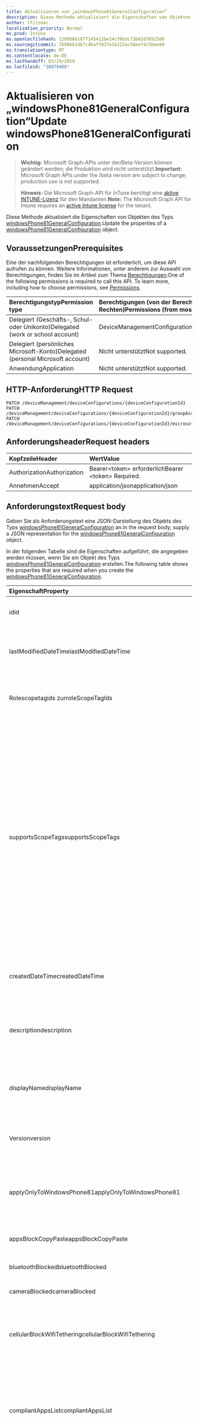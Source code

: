 ```yaml
---
title: Aktualisieren von „windowsPhone81GeneralConfiguration“
description: Diese Methode aktualisiert die Eigenschaften von Objekten des Typs windowsPhone81GeneralConfiguration.
author: tfitzmac
localization_priority: Normal
ms.prod: Intune
ms.openlocfilehash: 12095661877145412be24cf0b3c73b61d7852500
ms.sourcegitcommit: 7b98b61db7cdbaff037e1b222ac58eef4c5bee89
ms.translationtype: MT
ms.contentlocale: de-DE
ms.lasthandoff: 03/29/2019
ms.locfileid: "30979480"
---
```

# <a name="update-windowsphone81generalconfiguration"></a><span data-ttu-id="be545-103">Aktualisieren von „windowsPhone81GeneralConfiguration“</span><span class="sxs-lookup"><span data-stu-id="be545-103">Update windowsPhone81GeneralConfiguration</span></span>

> <span data-ttu-id="be545-104">**Wichtig:** Microsoft Graph-APIs unter der/Beta-Version können geändert werden; die Produktion wird nicht unterstützt.</span><span class="sxs-lookup"><span data-stu-id="be545-104">**Important:** Microsoft Graph APIs under the /beta version are subject to change; production use is not supported.</span></span>

> <span data-ttu-id="be545-105">**Hinweis:** Die Microsoft Graph-API für InTune benötigt eine [aktive INTUNE-Lizenz](https://go.microsoft.com/fwlink/?linkid=839381) für den Mandanten.</span><span class="sxs-lookup"><span data-stu-id="be545-105">**Note:** The Microsoft Graph API for Intune requires an [active Intune license](https://go.microsoft.com/fwlink/?linkid=839381) for the tenant.</span></span>

<span data-ttu-id="be545-106">Diese Methode aktualisiert die Eigenschaften von Objekten des Typs [windowsPhone81GeneralConfiguration](../resources/intune-deviceconfig-windowsphone81generalconfiguration.md).</span><span class="sxs-lookup"><span data-stu-id="be545-106">Update the properties of a [windowsPhone81GeneralConfiguration](../resources/intune-deviceconfig-windowsphone81generalconfiguration.md) object.</span></span>

## <a name="prerequisites"></a><span data-ttu-id="be545-107">Voraussetzungen</span><span class="sxs-lookup"><span data-stu-id="be545-107">Prerequisites</span></span>
<span data-ttu-id="be545-p101">Eine der nachfolgenden Berechtigungen ist erforderlich, um diese API aufrufen zu können. Weitere Informationen, unter anderem zur Auswahl von Berechtigungen, finden Sie im Artikel zum Thema [Berechtigungen](/graph/permissions-reference).</span><span class="sxs-lookup"><span data-stu-id="be545-p101">One of the following permissions is required to call this API. To learn more, including how to choose permissions, see [Permissions](/graph/permissions-reference).</span></span>

|<span data-ttu-id="be545-110">Berechtigungstyp</span><span class="sxs-lookup"><span data-stu-id="be545-110">Permission type</span></span>|<span data-ttu-id="be545-111">Berechtigungen (von der Berechtigung mit den meisten Rechten zu der mit den wenigsten Rechten)</span><span class="sxs-lookup"><span data-stu-id="be545-111">Permissions (from most to least privileged)</span></span>|
|:---|:---|
|<span data-ttu-id="be545-112">Delegiert (Geschäfts-, Schul- oder Unikonto)</span><span class="sxs-lookup"><span data-stu-id="be545-112">Delegated (work or school account)</span></span>|<span data-ttu-id="be545-113">DeviceManagementConfiguration.ReadWrite.All</span><span class="sxs-lookup"><span data-stu-id="be545-113">DeviceManagementConfiguration.ReadWrite.All</span></span>|
|<span data-ttu-id="be545-114">Delegiert (persönliches Microsoft-Konto)</span><span class="sxs-lookup"><span data-stu-id="be545-114">Delegated (personal Microsoft account)</span></span>|<span data-ttu-id="be545-115">Nicht unterstützt</span><span class="sxs-lookup"><span data-stu-id="be545-115">Not supported.</span></span>|
|<span data-ttu-id="be545-116">Anwendung</span><span class="sxs-lookup"><span data-stu-id="be545-116">Application</span></span>|<span data-ttu-id="be545-117">Nicht unterstützt</span><span class="sxs-lookup"><span data-stu-id="be545-117">Not supported.</span></span>|

## <a name="http-request"></a><span data-ttu-id="be545-118">HTTP-Anforderung</span><span class="sxs-lookup"><span data-stu-id="be545-118">HTTP Request</span></span>
<!-- {
  "blockType": "ignored"
}
-->
``` http
PATCH /deviceManagement/deviceConfigurations/{deviceConfigurationId}
PATCH /deviceManagement/deviceConfigurations/{deviceConfigurationId}/groupAssignments/{deviceConfigurationGroupAssignmentId}/deviceConfiguration
PATCH /deviceManagement/deviceConfigurations/{deviceConfigurationId}/microsoft.graph.windowsDomainJoinConfiguration/networkAccessConfigurations/{deviceConfigurationId}
```

## <a name="request-headers"></a><span data-ttu-id="be545-119">Anforderungsheader</span><span class="sxs-lookup"><span data-stu-id="be545-119">Request headers</span></span>
|<span data-ttu-id="be545-120">Kopfzeile</span><span class="sxs-lookup"><span data-stu-id="be545-120">Header</span></span>|<span data-ttu-id="be545-121">Wert</span><span class="sxs-lookup"><span data-stu-id="be545-121">Value</span></span>|
|:---|:---|
|<span data-ttu-id="be545-122">Authorization</span><span class="sxs-lookup"><span data-stu-id="be545-122">Authorization</span></span>|<span data-ttu-id="be545-123">Bearer&lt;token&gt; erforderlich</span><span class="sxs-lookup"><span data-stu-id="be545-123">Bearer &lt;token&gt; Required.</span></span>|
|<span data-ttu-id="be545-124">Annehmen</span><span class="sxs-lookup"><span data-stu-id="be545-124">Accept</span></span>|<span data-ttu-id="be545-125">application/json</span><span class="sxs-lookup"><span data-stu-id="be545-125">application/json</span></span>|

## <a name="request-body"></a><span data-ttu-id="be545-126">Anforderungstext</span><span class="sxs-lookup"><span data-stu-id="be545-126">Request body</span></span>
<span data-ttu-id="be545-127">Geben Sie als Anforderungstext eine JSON-Darstellung des Objekts des Typs [windowsPhone81GeneralConfiguration](../resources/intune-deviceconfig-windowsphone81generalconfiguration.md) an.</span><span class="sxs-lookup"><span data-stu-id="be545-127">In the request body, supply a JSON representation for the [windowsPhone81GeneralConfiguration](../resources/intune-deviceconfig-windowsphone81generalconfiguration.md) object.</span></span>

<span data-ttu-id="be545-128">In der folgenden Tabelle sind die Eigenschaften aufgeführt, die angegeben werden müssen, wenn Sie ein Objekt des Typs [windowsPhone81GeneralConfiguration](../resources/intune-deviceconfig-windowsphone81generalconfiguration.md) erstellen.</span><span class="sxs-lookup"><span data-stu-id="be545-128">The following table shows the properties that are required when you create the [windowsPhone81GeneralConfiguration](../resources/intune-deviceconfig-windowsphone81generalconfiguration.md).</span></span>

|<span data-ttu-id="be545-129">Eigenschaft</span><span class="sxs-lookup"><span data-stu-id="be545-129">Property</span></span>|<span data-ttu-id="be545-130">Typ</span><span class="sxs-lookup"><span data-stu-id="be545-130">Type</span></span>|<span data-ttu-id="be545-131">Beschreibung</span><span class="sxs-lookup"><span data-stu-id="be545-131">Description</span></span>|
|:---|:---|:---|
|<span data-ttu-id="be545-132">id</span><span class="sxs-lookup"><span data-stu-id="be545-132">id</span></span>|<span data-ttu-id="be545-133">String</span><span class="sxs-lookup"><span data-stu-id="be545-133">String</span></span>|<span data-ttu-id="be545-134">Schlüssel der Entität</span><span class="sxs-lookup"><span data-stu-id="be545-134">Key of the entity.</span></span> <span data-ttu-id="be545-135">Geerbt von [deviceConfiguration](../resources/intune-deviceconfig-deviceconfiguration.md).</span><span class="sxs-lookup"><span data-stu-id="be545-135">Inherited from [deviceConfiguration](../resources/intune-deviceconfig-deviceconfiguration.md)</span></span>|
|<span data-ttu-id="be545-136">lastModifiedDateTime</span><span class="sxs-lookup"><span data-stu-id="be545-136">lastModifiedDateTime</span></span>|<span data-ttu-id="be545-137">DateTimeOffset</span><span class="sxs-lookup"><span data-stu-id="be545-137">DateTimeOffset</span></span>|<span data-ttu-id="be545-138">Datum und Uhrzeit der letzten Änderung des Objekts.</span><span class="sxs-lookup"><span data-stu-id="be545-138">DateTime the object was last modified.</span></span> <span data-ttu-id="be545-139">Geerbt von [deviceConfiguration](../resources/intune-deviceconfig-deviceconfiguration.md).</span><span class="sxs-lookup"><span data-stu-id="be545-139">Inherited from [deviceConfiguration](../resources/intune-deviceconfig-deviceconfiguration.md)</span></span>|
|<span data-ttu-id="be545-140">Rolescopetagids zur</span><span class="sxs-lookup"><span data-stu-id="be545-140">roleScopeTagIds</span></span>|<span data-ttu-id="be545-141">String collection</span><span class="sxs-lookup"><span data-stu-id="be545-141">String collection</span></span>|<span data-ttu-id="be545-142">Liste der Bereichs Tags für diese Entitätsinstanz.</span><span class="sxs-lookup"><span data-stu-id="be545-142">List of Scope Tags for this Entity instance.</span></span> <span data-ttu-id="be545-143">Geerbt von [deviceConfiguration](../resources/intune-deviceconfig-deviceconfiguration.md).</span><span class="sxs-lookup"><span data-stu-id="be545-143">Inherited from [deviceConfiguration](../resources/intune-deviceconfig-deviceconfiguration.md)</span></span>|
|<span data-ttu-id="be545-144">supportsScopeTags</span><span class="sxs-lookup"><span data-stu-id="be545-144">supportsScopeTags</span></span>|<span data-ttu-id="be545-145">Boolescher Wert</span><span class="sxs-lookup"><span data-stu-id="be545-145">Boolean</span></span>|<span data-ttu-id="be545-146">Gibt an, ob die zugrunde liegende Gerätekonfiguration die Zuweisung von Bereichs Tags unterstützt.</span><span class="sxs-lookup"><span data-stu-id="be545-146">Indicates whether or not the underlying Device Configuration supports the assignment of scope tags.</span></span> <span data-ttu-id="be545-147">Das Zuweisen zur ScopeTags-Eigenschaft ist nicht zulässig, wenn dieser Wert auf false festgelegt ist und Entitäten für bereichsbezogene Benutzer nicht sichtbar sind.</span><span class="sxs-lookup"><span data-stu-id="be545-147">Assigning to the ScopeTags property is not allowed when this value is false and entities will not be visible to scoped users.</span></span> <span data-ttu-id="be545-148">Dies geschieht für in Silverlight erstellte Legacy Richtlinien und kann durch Löschen und erneutes Erstellen der Richtlinie im Azure-Portal aufgelöst werden.</span><span class="sxs-lookup"><span data-stu-id="be545-148">This occurs for Legacy policies created in Silverlight and can be resolved by deleting and recreating the policy in the Azure Portal.</span></span> <span data-ttu-id="be545-149">Diese Eigenschaft ist schreibgeschützt.</span><span class="sxs-lookup"><span data-stu-id="be545-149">This property is read-only.</span></span> <span data-ttu-id="be545-150">Geerbt von [deviceConfiguration](../resources/intune-deviceconfig-deviceconfiguration.md).</span><span class="sxs-lookup"><span data-stu-id="be545-150">Inherited from [deviceConfiguration](../resources/intune-deviceconfig-deviceconfiguration.md)</span></span>|
|<span data-ttu-id="be545-151">createdDateTime</span><span class="sxs-lookup"><span data-stu-id="be545-151">createdDateTime</span></span>|<span data-ttu-id="be545-152">DateTimeOffset</span><span class="sxs-lookup"><span data-stu-id="be545-152">DateTimeOffset</span></span>|<span data-ttu-id="be545-153">Datum und Uhrzeit der Erstellung des Objekts.</span><span class="sxs-lookup"><span data-stu-id="be545-153">DateTime the object was created.</span></span> <span data-ttu-id="be545-154">Geerbt von [deviceConfiguration](../resources/intune-deviceconfig-deviceconfiguration.md).</span><span class="sxs-lookup"><span data-stu-id="be545-154">Inherited from [deviceConfiguration](../resources/intune-deviceconfig-deviceconfiguration.md)</span></span>|
|<span data-ttu-id="be545-155">description</span><span class="sxs-lookup"><span data-stu-id="be545-155">description</span></span>|<span data-ttu-id="be545-156">Zeichenfolge</span><span class="sxs-lookup"><span data-stu-id="be545-156">String</span></span>|<span data-ttu-id="be545-157">Beschreibung der Gerätekonfiguration (vom Administrator festgelegt).</span><span class="sxs-lookup"><span data-stu-id="be545-157">Admin provided description of the Device Configuration.</span></span> <span data-ttu-id="be545-158">Geerbt von [deviceConfiguration](../resources/intune-deviceconfig-deviceconfiguration.md).</span><span class="sxs-lookup"><span data-stu-id="be545-158">Inherited from [deviceConfiguration](../resources/intune-deviceconfig-deviceconfiguration.md)</span></span>|
|<span data-ttu-id="be545-159">displayName</span><span class="sxs-lookup"><span data-stu-id="be545-159">displayName</span></span>|<span data-ttu-id="be545-160">String</span><span class="sxs-lookup"><span data-stu-id="be545-160">String</span></span>|<span data-ttu-id="be545-161">Name der Gerätekonfiguration (vom Administrator festgelegt).</span><span class="sxs-lookup"><span data-stu-id="be545-161">Admin provided name of the device configuration.</span></span> <span data-ttu-id="be545-162">Geerbt von [deviceConfiguration](../resources/intune-deviceconfig-deviceconfiguration.md)</span><span class="sxs-lookup"><span data-stu-id="be545-162">Inherited from [deviceConfiguration](../resources/intune-deviceconfig-deviceconfiguration.md)</span></span>|
|<span data-ttu-id="be545-163">Version</span><span class="sxs-lookup"><span data-stu-id="be545-163">version</span></span>|<span data-ttu-id="be545-164">Int32</span><span class="sxs-lookup"><span data-stu-id="be545-164">Int32</span></span>|<span data-ttu-id="be545-165">Version der Gerätekonfiguration.</span><span class="sxs-lookup"><span data-stu-id="be545-165">Version of the device configuration.</span></span> <span data-ttu-id="be545-166">Geerbt von [deviceConfiguration](../resources/intune-deviceconfig-deviceconfiguration.md).</span><span class="sxs-lookup"><span data-stu-id="be545-166">Inherited from [deviceConfiguration](../resources/intune-deviceconfig-deviceconfiguration.md)</span></span>|
|<span data-ttu-id="be545-167">applyOnlyToWindowsPhone81</span><span class="sxs-lookup"><span data-stu-id="be545-167">applyOnlyToWindowsPhone81</span></span>|<span data-ttu-id="be545-168">Boolescher Wert</span><span class="sxs-lookup"><span data-stu-id="be545-168">Boolean</span></span>|<span data-ttu-id="be545-169">Wert, der angibt, ob die Richtlinie nur für Windows Phone 8.1 gilt.</span><span class="sxs-lookup"><span data-stu-id="be545-169">Value indicating whether this policy only applies to Windows Phone 8.1.</span></span> <span data-ttu-id="be545-170">Diese Eigenschaft ist schreibgeschützt.</span><span class="sxs-lookup"><span data-stu-id="be545-170">This property is read-only.</span></span>|
|<span data-ttu-id="be545-171">appsBlockCopyPaste</span><span class="sxs-lookup"><span data-stu-id="be545-171">appsBlockCopyPaste</span></span>|<span data-ttu-id="be545-172">Boolescher Wert</span><span class="sxs-lookup"><span data-stu-id="be545-172">Boolean</span></span>|<span data-ttu-id="be545-173">Gibt an, ob Kopieren/Einfügen blockiert werden soll.</span><span class="sxs-lookup"><span data-stu-id="be545-173">Indicates whether or not to block copy paste.</span></span>|
|<span data-ttu-id="be545-174">bluetoothBlocked</span><span class="sxs-lookup"><span data-stu-id="be545-174">bluetoothBlocked</span></span>|<span data-ttu-id="be545-175">Boolescher Wert</span><span class="sxs-lookup"><span data-stu-id="be545-175">Boolean</span></span>|<span data-ttu-id="be545-176">Gibt an, ob Bluetooth blockiert werden soll.</span><span class="sxs-lookup"><span data-stu-id="be545-176">Indicates whether or not to block bluetooth.</span></span>|
|<span data-ttu-id="be545-177">cameraBlocked</span><span class="sxs-lookup"><span data-stu-id="be545-177">cameraBlocked</span></span>|<span data-ttu-id="be545-178">Boolescher Wert</span><span class="sxs-lookup"><span data-stu-id="be545-178">Boolean</span></span>|<span data-ttu-id="be545-179">Gibt an, ob die Kamera blockiert werden soll.</span><span class="sxs-lookup"><span data-stu-id="be545-179">Indicates whether or not to block camera.</span></span>|
|<span data-ttu-id="be545-180">cellularBlockWifiTethering</span><span class="sxs-lookup"><span data-stu-id="be545-180">cellularBlockWifiTethering</span></span>|<span data-ttu-id="be545-181">Boolescher Wert</span><span class="sxs-lookup"><span data-stu-id="be545-181">Boolean</span></span>|<span data-ttu-id="be545-182">Gibt an, ob WLAN-Tethering blockiert werden soll.</span><span class="sxs-lookup"><span data-stu-id="be545-182">Indicates whether or not to block Wi-Fi tethering.</span></span> <span data-ttu-id="be545-183">Hat keine Auswirkungen, wenn die WLAN-Funktion blockiert ist.</span><span class="sxs-lookup"><span data-stu-id="be545-183">Has no impact if Wi-Fi is blocked.</span></span>|
|<span data-ttu-id="be545-184">compliantAppsList</span><span class="sxs-lookup"><span data-stu-id="be545-184">compliantAppsList</span></span>|<span data-ttu-id="be545-185">Collection von Objekten des Typs [appListItem](../resources/intune-deviceconfig-applistitem.md)</span><span class="sxs-lookup"><span data-stu-id="be545-185">[appListItem](../resources/intune-deviceconfig-applistitem.md) collection</span></span>|<span data-ttu-id="be545-186">Liste aller Apps, für die die Konformitätsrichtlinie gilt (Zulassungsliste oder Sperrliste, gesteuert über „compliantAppListType“).</span><span class="sxs-lookup"><span data-stu-id="be545-186">List of apps in the compliance (either allow list or block list, controlled by CompliantAppListType).</span></span> <span data-ttu-id="be545-187">Diese Collection darf maximal 10.000 Elemente enthalten.</span><span class="sxs-lookup"><span data-stu-id="be545-187">This collection can contain a maximum of 10000 elements.</span></span>|
|<span data-ttu-id="be545-188">compliantAppListType</span><span class="sxs-lookup"><span data-stu-id="be545-188">compliantAppListType</span></span>|[<span data-ttu-id="be545-189">appListType</span><span class="sxs-lookup"><span data-stu-id="be545-189">appListType</span></span>](../resources/intune-deviceconfig-applisttype.md)|<span data-ttu-id="be545-190">Typ der in „compliantAppsList“ definierten Liste.</span><span class="sxs-lookup"><span data-stu-id="be545-190">List that is in the AppComplianceList.</span></span> <span data-ttu-id="be545-191">Mögliche Werte sind: `none`, `appsInListCompliant` und `appsNotInListCompliant`.</span><span class="sxs-lookup"><span data-stu-id="be545-191">Possible values are: `none`, `appsInListCompliant`, `appsNotInListCompliant`.</span></span>|
|<span data-ttu-id="be545-192">diagnosticDataBlockSubmission</span><span class="sxs-lookup"><span data-stu-id="be545-192">diagnosticDataBlockSubmission</span></span>|<span data-ttu-id="be545-193">Boolescher Wert</span><span class="sxs-lookup"><span data-stu-id="be545-193">Boolean</span></span>|<span data-ttu-id="be545-194">Gibt an, ob die Übermittlung von Diagnosedaten blockiert werden soll.</span><span class="sxs-lookup"><span data-stu-id="be545-194">Indicates whether or not to block diagnostic data submission.</span></span>|
|<span data-ttu-id="be545-195">emailBlockAddingAccounts</span><span class="sxs-lookup"><span data-stu-id="be545-195">emailBlockAddingAccounts</span></span>|<span data-ttu-id="be545-196">Boolescher Wert</span><span class="sxs-lookup"><span data-stu-id="be545-196">Boolean</span></span>|<span data-ttu-id="be545-197">Gibt an, ob benutzerdefinierte E-Mail-Konten blockiert werden sollen.</span><span class="sxs-lookup"><span data-stu-id="be545-197">Indicates whether or not to block custom email accounts.</span></span>|
|<span data-ttu-id="be545-198">locationServicesBlocked</span><span class="sxs-lookup"><span data-stu-id="be545-198">locationServicesBlocked</span></span>|<span data-ttu-id="be545-199">Boolescher Wert</span><span class="sxs-lookup"><span data-stu-id="be545-199">Boolean</span></span>|<span data-ttu-id="be545-200">Gibt an, ob die Ortungsdienste blockiert werden sollen.</span><span class="sxs-lookup"><span data-stu-id="be545-200">Indicates whether or not to block location services.</span></span>|
|<span data-ttu-id="be545-201">microsoftAccountBlocked</span><span class="sxs-lookup"><span data-stu-id="be545-201">microsoftAccountBlocked</span></span>|<span data-ttu-id="be545-202">Boolean</span><span class="sxs-lookup"><span data-stu-id="be545-202">Boolean</span></span>|<span data-ttu-id="be545-203">Gibt an, ob die Verwendung eines Microsoft-Kontos erlaubt ist.</span><span class="sxs-lookup"><span data-stu-id="be545-203">Indicates whether or not to block using a Microsoft Account.</span></span>|
|<span data-ttu-id="be545-204">nfcBlocked</span><span class="sxs-lookup"><span data-stu-id="be545-204">nfcBlocked</span></span>|<span data-ttu-id="be545-205">Boolescher Wert</span><span class="sxs-lookup"><span data-stu-id="be545-205">Boolean</span></span>|<span data-ttu-id="be545-206">Gibt an, ob NFC (Near Field Communication) blockiert werden soll.</span><span class="sxs-lookup"><span data-stu-id="be545-206">Indicates whether or not to block Near-Field Communication.</span></span>|
|<span data-ttu-id="be545-207">passwordBlockSimple</span><span class="sxs-lookup"><span data-stu-id="be545-207">passwordBlockSimple</span></span>|<span data-ttu-id="be545-208">Boolean</span><span class="sxs-lookup"><span data-stu-id="be545-208">Boolean</span></span>|<span data-ttu-id="be545-209">Gibt an, ob die Kalendersynchronisierung blockiert werden soll.</span><span class="sxs-lookup"><span data-stu-id="be545-209">Indicates whether or not to block syncing the calendar.</span></span>|
|<span data-ttu-id="be545-210">passwordExpirationDays</span><span class="sxs-lookup"><span data-stu-id="be545-210">passwordExpirationDays</span></span>|<span data-ttu-id="be545-211">Int32</span><span class="sxs-lookup"><span data-stu-id="be545-211">Int32</span></span>|<span data-ttu-id="be545-212">Zeit in Tagen bis zum Ablaufen des Kennworts</span><span class="sxs-lookup"><span data-stu-id="be545-212">Number of days before the password expires.</span></span>|
|<span data-ttu-id="be545-213">passwordMinimumLength</span><span class="sxs-lookup"><span data-stu-id="be545-213">passwordMinimumLength</span></span>|<span data-ttu-id="be545-214">Int32</span><span class="sxs-lookup"><span data-stu-id="be545-214">Int32</span></span>|<span data-ttu-id="be545-215">Mindestlänge von Kennwörtern</span><span class="sxs-lookup"><span data-stu-id="be545-215">Minimum length of passwords.</span></span>|
|<span data-ttu-id="be545-216">passwordMinutesOfInactivityBeforeScreenTimeout</span><span class="sxs-lookup"><span data-stu-id="be545-216">passwordMinutesOfInactivityBeforeScreenTimeout</span></span>|<span data-ttu-id="be545-217">Int32</span><span class="sxs-lookup"><span data-stu-id="be545-217">Int32</span></span>|<span data-ttu-id="be545-218">Zeitraum von Inaktivität in Minuten, nach dem es zu einem Bildschirmtimeout kommt</span><span class="sxs-lookup"><span data-stu-id="be545-218">Minutes of inactivity before screen timeout.</span></span>|
|<span data-ttu-id="be545-219">passwordMinimumCharacterSetCount</span><span class="sxs-lookup"><span data-stu-id="be545-219">passwordMinimumCharacterSetCount</span></span>|<span data-ttu-id="be545-220">Int32</span><span class="sxs-lookup"><span data-stu-id="be545-220">Int32</span></span>|<span data-ttu-id="be545-221">Anzahl von Zeichensätzen, die ein Kennwort enthalten muss</span><span class="sxs-lookup"><span data-stu-id="be545-221">Number of character sets a password must contain.</span></span>|
|<span data-ttu-id="be545-222">passwordPreviousPasswordBlockCount</span><span class="sxs-lookup"><span data-stu-id="be545-222">passwordPreviousPasswordBlockCount</span></span>|<span data-ttu-id="be545-223">Int32</span><span class="sxs-lookup"><span data-stu-id="be545-223">Int32</span></span>|<span data-ttu-id="be545-224">Anzahl der zuletzt verwendeten Kennwörter, die nicht erneut verwendet werden dürfen.</span><span class="sxs-lookup"><span data-stu-id="be545-224">Number of previous passwords to block.</span></span> <span data-ttu-id="be545-225">Gültige Werte: 0 bis 24.</span><span class="sxs-lookup"><span data-stu-id="be545-225">Valid values 0 to 24</span></span>|
|<span data-ttu-id="be545-226">passwordSignInFailureCountBeforeFactoryReset</span><span class="sxs-lookup"><span data-stu-id="be545-226">passwordSignInFailureCountBeforeFactoryReset</span></span>|<span data-ttu-id="be545-227">Int32</span><span class="sxs-lookup"><span data-stu-id="be545-227">Int32</span></span>|<span data-ttu-id="be545-228">Legt fest, nach wie vielen fehlgeschlagenen Anmeldeversuchen eine Zurücksetzung auf die Werkseinstellungen durchgeführt wird.</span><span class="sxs-lookup"><span data-stu-id="be545-228">Number of sign in failures allowed before factory reset.</span></span>|
|<span data-ttu-id="be545-229">passwordRequiredType</span><span class="sxs-lookup"><span data-stu-id="be545-229">passwordRequiredType</span></span>|[<span data-ttu-id="be545-230">requiredPasswordType</span><span class="sxs-lookup"><span data-stu-id="be545-230">requiredPasswordType</span></span>](../resources/intune-deviceconfig-requiredpasswordtype.md)|<span data-ttu-id="be545-231">Geforderter Kennworttyp.</span><span class="sxs-lookup"><span data-stu-id="be545-231">Password type that is required.</span></span> <span data-ttu-id="be545-232">Mögliche Werte sind: `deviceDefault`, `alphanumeric` und `numeric`.</span><span class="sxs-lookup"><span data-stu-id="be545-232">Possible values are: `deviceDefault`, `alphanumeric`, `numeric`.</span></span>|
|<span data-ttu-id="be545-233">passwordRequired</span><span class="sxs-lookup"><span data-stu-id="be545-233">passwordRequired</span></span>|<span data-ttu-id="be545-234">Boolescher Wert</span><span class="sxs-lookup"><span data-stu-id="be545-234">Boolean</span></span>|<span data-ttu-id="be545-235">Gibt an, ob ein Kennwort erforderlich ist.</span><span class="sxs-lookup"><span data-stu-id="be545-235">Indicates whether or not to require a password.</span></span>|
|<span data-ttu-id="be545-236">screenCaptureBlocked</span><span class="sxs-lookup"><span data-stu-id="be545-236">screenCaptureBlocked</span></span>|<span data-ttu-id="be545-237">Boolescher Wert</span><span class="sxs-lookup"><span data-stu-id="be545-237">Boolean</span></span>|<span data-ttu-id="be545-238">Gibt an, ob Screenshots blockiert werden sollen.</span><span class="sxs-lookup"><span data-stu-id="be545-238">Indicates whether or not to block screenshots.</span></span>|
|<span data-ttu-id="be545-239">storageBlockRemovableStorage</span><span class="sxs-lookup"><span data-stu-id="be545-239">storageBlockRemovableStorage</span></span>|<span data-ttu-id="be545-240">Boolescher Wert</span><span class="sxs-lookup"><span data-stu-id="be545-240">Boolean</span></span>|<span data-ttu-id="be545-241">Gibt an, ob Wechselmedien blockiert werden sollen.</span><span class="sxs-lookup"><span data-stu-id="be545-241">Indicates whether or not to block removable storage.</span></span>|
|<span data-ttu-id="be545-242">storageRequireEncryption</span><span class="sxs-lookup"><span data-stu-id="be545-242">storageRequireEncryption</span></span>|<span data-ttu-id="be545-243">Boolescher Wert</span><span class="sxs-lookup"><span data-stu-id="be545-243">Boolean</span></span>|<span data-ttu-id="be545-244">Gibt an, ob Verschlüsselung erforderlich ist.</span><span class="sxs-lookup"><span data-stu-id="be545-244">Indicates whether or not to require encryption.</span></span>|
|<span data-ttu-id="be545-245">webBrowserBlocked</span><span class="sxs-lookup"><span data-stu-id="be545-245">webBrowserBlocked</span></span>|<span data-ttu-id="be545-246">Boolescher Wert</span><span class="sxs-lookup"><span data-stu-id="be545-246">Boolean</span></span>|<span data-ttu-id="be545-247">Gibt an, ob der Webbrowser blockiert werden soll.</span><span class="sxs-lookup"><span data-stu-id="be545-247">Indicates whether or not to block the web browser.</span></span>|
|<span data-ttu-id="be545-248">wifiBlocked</span><span class="sxs-lookup"><span data-stu-id="be545-248">wifiBlocked</span></span>|<span data-ttu-id="be545-249">Boolescher Wert</span><span class="sxs-lookup"><span data-stu-id="be545-249">Boolean</span></span>|<span data-ttu-id="be545-250">Gibt an, ob die WLAN-Funktion blockiert werden soll.</span><span class="sxs-lookup"><span data-stu-id="be545-250">Indicates whether or not to block Wi-Fi.</span></span>|
|<span data-ttu-id="be545-251">wifiBlockAutomaticConnectHotspots</span><span class="sxs-lookup"><span data-stu-id="be545-251">wifiBlockAutomaticConnectHotspots</span></span>|<span data-ttu-id="be545-252">Boolescher Wert</span><span class="sxs-lookup"><span data-stu-id="be545-252">Boolean</span></span>|<span data-ttu-id="be545-253">Gibt an, ob die automatische Herstellung einer Verbindung zu WLAN-Hotspots blockiert werden soll.</span><span class="sxs-lookup"><span data-stu-id="be545-253">Indicates whether or not to block automatically connecting to Wi-Fi hotspots.</span></span> <span data-ttu-id="be545-254">Hat keine Auswirkungen, wenn die WLAN-Funktion blockiert ist.</span><span class="sxs-lookup"><span data-stu-id="be545-254">Has no impact if Wi-Fi is blocked.</span></span>|
|<span data-ttu-id="be545-255">wifiBlockHotspotReporting</span><span class="sxs-lookup"><span data-stu-id="be545-255">wifiBlockHotspotReporting</span></span>|<span data-ttu-id="be545-256">Boolescher Wert</span><span class="sxs-lookup"><span data-stu-id="be545-256">Boolean</span></span>|<span data-ttu-id="be545-257">Gibt an, ob die Erstellung von Berichten zu WLAN-Hotspots blockiert werden soll.</span><span class="sxs-lookup"><span data-stu-id="be545-257">Indicates whether or not to block Wi-Fi hotspot reporting.</span></span> <span data-ttu-id="be545-258">Hat keine Auswirkungen, wenn die WLAN-Funktion blockiert ist.</span><span class="sxs-lookup"><span data-stu-id="be545-258">Has no impact if Wi-Fi is blocked.</span></span>|
|<span data-ttu-id="be545-259">windowsStoreBlocked</span><span class="sxs-lookup"><span data-stu-id="be545-259">windowsStoreBlocked</span></span>|<span data-ttu-id="be545-260">Boolean</span><span class="sxs-lookup"><span data-stu-id="be545-260">Boolean</span></span>|<span data-ttu-id="be545-261">Gibt an, ob der Windows Store blockiert werden soll.</span><span class="sxs-lookup"><span data-stu-id="be545-261">Indicates whether or not to block the Windows Store.</span></span>|



## <a name="response"></a><span data-ttu-id="be545-262">Antwort</span><span class="sxs-lookup"><span data-stu-id="be545-262">Response</span></span>
<span data-ttu-id="be545-263">Bei erfolgreicher Ausführung gibt die Methode den Antwortcode `200 OK` und ein aktualisiertes Objekt des Typs [windowsPhone81GeneralConfiguration](../resources/intune-deviceconfig-windowsphone81generalconfiguration.md) im Antworttext zurück.</span><span class="sxs-lookup"><span data-stu-id="be545-263">If successful, this method returns a `200 OK` response code and an updated [windowsPhone81GeneralConfiguration](../resources/intune-deviceconfig-windowsphone81generalconfiguration.md) object in the response body.</span></span>

## <a name="example"></a><span data-ttu-id="be545-264">Beispiel</span><span class="sxs-lookup"><span data-stu-id="be545-264">Example</span></span>

### <a name="request"></a><span data-ttu-id="be545-265">Anforderung</span><span class="sxs-lookup"><span data-stu-id="be545-265">Request</span></span>
<span data-ttu-id="be545-266">Nachfolgend sehen Sie ein Beispiel der Anforderung.</span><span class="sxs-lookup"><span data-stu-id="be545-266">Here is an example of the request.</span></span>
``` http
PATCH https://graph.microsoft.com/beta/deviceManagement/deviceConfigurations/{deviceConfigurationId}
Content-type: application/json
Content-length: 1553

{
  "@odata.type": "#microsoft.graph.windowsPhone81GeneralConfiguration",
  "roleScopeTagIds": [
    "Role Scope Tag Ids value"
  ],
  "supportsScopeTags": true,
  "description": "Description value",
  "displayName": "Display Name value",
  "version": 7,
  "applyOnlyToWindowsPhone81": true,
  "appsBlockCopyPaste": true,
  "bluetoothBlocked": true,
  "cameraBlocked": true,
  "cellularBlockWifiTethering": true,
  "compliantAppsList": [
    {
      "@odata.type": "microsoft.graph.appListItem",
      "name": "Name value",
      "publisher": "Publisher value",
      "appStoreUrl": "https://example.com/appStoreUrl/",
      "appId": "App Id value"
    }
  ],
  "compliantAppListType": "appsInListCompliant",
  "diagnosticDataBlockSubmission": true,
  "emailBlockAddingAccounts": true,
  "locationServicesBlocked": true,
  "microsoftAccountBlocked": true,
  "nfcBlocked": true,
  "passwordBlockSimple": true,
  "passwordExpirationDays": 6,
  "passwordMinimumLength": 5,
  "passwordMinutesOfInactivityBeforeScreenTimeout": 14,
  "passwordMinimumCharacterSetCount": 0,
  "passwordPreviousPasswordBlockCount": 2,
  "passwordSignInFailureCountBeforeFactoryReset": 12,
  "passwordRequiredType": "alphanumeric",
  "passwordRequired": true,
  "screenCaptureBlocked": true,
  "storageBlockRemovableStorage": true,
  "storageRequireEncryption": true,
  "webBrowserBlocked": true,
  "wifiBlocked": true,
  "wifiBlockAutomaticConnectHotspots": true,
  "wifiBlockHotspotReporting": true,
  "windowsStoreBlocked": true
}
```

### <a name="response"></a><span data-ttu-id="be545-267">Antwort</span><span class="sxs-lookup"><span data-stu-id="be545-267">Response</span></span>
<span data-ttu-id="be545-p118">Nachfolgend sehen Sie ein Beispiel der Antwort. Hinweis: Das hier gezeigte Antwortobjekt ist möglicherweise aus Platzgründen abgeschnitten. Von einem tatsächlichen Aufruf werden alle Eigenschaften zurückgegeben.</span><span class="sxs-lookup"><span data-stu-id="be545-p118">Here is an example of the response. Note: The response object shown here may be truncated for brevity. All of the properties will be returned from an actual call.</span></span>
``` http
HTTP/1.1 200 OK
Content-Type: application/json
Content-Length: 1725

{
  "@odata.type": "#microsoft.graph.windowsPhone81GeneralConfiguration",
  "id": "f5e0e34d-e34d-f5e0-4de3-e0f54de3e0f5",
  "lastModifiedDateTime": "2017-01-01T00:00:35.1329464-08:00",
  "roleScopeTagIds": [
    "Role Scope Tag Ids value"
  ],
  "supportsScopeTags": true,
  "createdDateTime": "2017-01-01T00:02:43.5775965-08:00",
  "description": "Description value",
  "displayName": "Display Name value",
  "version": 7,
  "applyOnlyToWindowsPhone81": true,
  "appsBlockCopyPaste": true,
  "bluetoothBlocked": true,
  "cameraBlocked": true,
  "cellularBlockWifiTethering": true,
  "compliantAppsList": [
    {
      "@odata.type": "microsoft.graph.appListItem",
      "name": "Name value",
      "publisher": "Publisher value",
      "appStoreUrl": "https://example.com/appStoreUrl/",
      "appId": "App Id value"
    }
  ],
  "compliantAppListType": "appsInListCompliant",
  "diagnosticDataBlockSubmission": true,
  "emailBlockAddingAccounts": true,
  "locationServicesBlocked": true,
  "microsoftAccountBlocked": true,
  "nfcBlocked": true,
  "passwordBlockSimple": true,
  "passwordExpirationDays": 6,
  "passwordMinimumLength": 5,
  "passwordMinutesOfInactivityBeforeScreenTimeout": 14,
  "passwordMinimumCharacterSetCount": 0,
  "passwordPreviousPasswordBlockCount": 2,
  "passwordSignInFailureCountBeforeFactoryReset": 12,
  "passwordRequiredType": "alphanumeric",
  "passwordRequired": true,
  "screenCaptureBlocked": true,
  "storageBlockRemovableStorage": true,
  "storageRequireEncryption": true,
  "webBrowserBlocked": true,
  "wifiBlocked": true,
  "wifiBlockAutomaticConnectHotspots": true,
  "wifiBlockHotspotReporting": true,
  "windowsStoreBlocked": true
}
```




